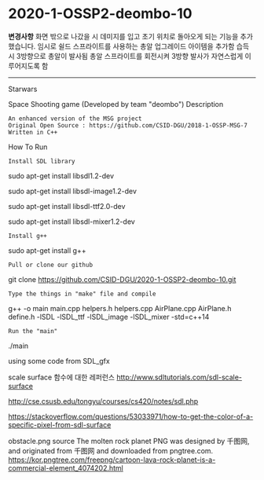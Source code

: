 # 2020-1-OSSP2-deombo-10
************변경사항************
화면 밖으로 나갔을 시 데미지를 입고 초기 위치로 돌아오게 되는 기능을 추가했습니다.
임시로 쉴드 스프라이트를 사용하는 총알 업그레이드 아이템을 추가함 습득 시 3방향으로 총알이 발사됨
총알 스프라이트를 회전시켜 3방향 발사가 자연스럽게 이루어지도록 함 
********************************

Starwars

Space Shooting game (Developed by team "deombo")
Description

    An enhanced version of the MSG project
    Original Open Source : https://github.com/CSID-DGU/2018-1-OSSP-MSG-7
    Written in C++

How To Run

    Install SDL library

sudo apt-get install libsdl1.2-dev

sudo apt-get install libsdl-image1.2-dev

sudo apt-get install libsdl-ttf2.0-dev

sudo apt-get install libsdl-mixer1.2-dev


    Install g++


sudo apt-get install g++

    Pull or clone our github

git clone https://github.com/CSID-DGU/2020-1-OSSP2-deombo-10.git

    Type the things in "make" file and compile

g++ -o main main.cpp helpers.h helpers.cpp AirPlane.cpp AirPlane.h define.h -lSDL -lSDL_ttf -lSDL_image -lSDL_mixer -std=c++14

    Run the "main"

./main

using some code from SDL_gfx


scale surface 함수에 대한 레퍼런스
http://www.sdltutorials.com/sdl-scale-surface

http://cse.csusb.edu/tongyu/courses/cs420/notes/sdl.php

https://stackoverflow.com/questions/53033971/how-to-get-the-color-of-a-specific-pixel-from-sdl-surface

obstacle.png source
The molten rock planet PNG was designed by 千图网, and originated from 千图网 and downloaded from pngtree.com.
https://kor.pngtree.com/freepng/cartoon-lava-rock-planet-is-a-commercial-element_4074202.html

